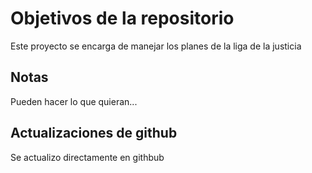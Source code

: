 # Objetivos de la repositorio

Este proyecto se encarga de manejar los planes de la liga de la justicia


## Notas
Pueden hacer lo que quieran...

## Actualizaciones de github
Se actualizo directamente en githbub
